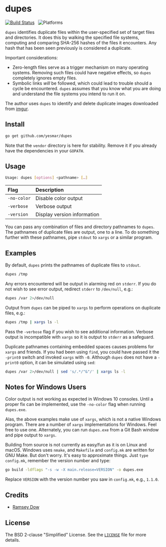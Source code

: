 # dupes

[![Build Status](https://img.shields.io/travis/yesmar/dupes.svg)](https://travis-ci.org/yesmar/dupes)
&nbsp;
![Platforms](https://img.shields.io/badge/platform-macOS%20|%20Linux%20|%20Windows-lightgrey.svg)

`dupes` identifies duplicate files within the user-specified set of target files and directories. It does this by walking the specified file systems, computing and comparing SHA-256 hashes of the files it encounters. Any hash that has been seen previously is considered a duplicate.

Important considerations:

- Zero-length files serve as a trigger mechanism on many operating systems. Removing such files could have negative effects, so `dupes` completely ignores empty files.
- Symbolic links *will* be followed, which could lead to trouble should a cycle be encountered. `dupes` assumes that you know what you are doing and understand the file systems you intend to run it on.

The author uses `dupes` to identify and delete duplicate images downloaded from [imgur](https://imgur.com).

## Install

```bash
go get github.com/yesmar/dupes
```

Note that the `vendor` directory is here for stability. Remove it if you already have the dependencies in your `GOPATH`.

## Usage

```bash
Usage: dupes [options] <pathname> […]
```

| Flag | Description |
| :--- | :--- |
| `-no-color` | Disable color output |
| `-verbose` | Verbose output |
| `-version` | Display version information |

You can pass any combination of files and directory pathnames to `dupes`. The pathnames of duplicate files are output, one to a line. To do something further with these pathnames, pipe `stdout` to `xargs` or a similar program.

## Examples

By default, `dupes` prints the pathnames of duplicate files to `stdout`.

```bash
dupes /tmp
```

Any errors encountered will be output in alarming red on `stderr`. If you do not wish to see error output, redirect `stderr` to `/dev/null`, e.g.:

```bash
dupes /var 2>/dev/null
```

Output from `dupes` can be piped to `xargs` to perform operations on duplicate files, e.g.:

```bash
dupes /tmp | xargs ls -l
```

Pass the `-verbose` flag if you wish to see additional information. Verbose output is incompatible with `xargs` so it is output to `stderr` as a safeguard.

Duplicate pathnames containing embedded spaces causes problems for `xargs` and friends. If you had been using `find`, you could have passed it the `-print0` switch and invoked `xargs` with `-0`. Although `dupes` does not have a `-print0` option, it can be simulated using `sed`:

```bash
dupes /var 2>/dev/null | sed 's/.*/"&"/' | xargs ls -l
```

## Notes for Windows Users

Color output is not working as expected in Windows 10 consoles. Until a proper fix can be implemented, use the `-no-color` flag when running `dupes.exe`.

Alas, the above examples make use of `xargs`, which is not a native Windows program. There are a number of `xargs` implementations for Windows. Feel free to use one. Alternately, you can run `dupes.exe` from a Git Bash window and pipe output to `xargs`.

Building from source is not currently as easy/fun as it is on Linux and macOS. Windows uses `nmake`, and `Makefile` and `config.mk` are written for GNU Make. But don't worry. It's easy to approximate things. Just `type config.mk`, remember the version number and type:

```bash
go build -ldflags "-s -w -X main.release=VERSION" -o dupes.exe
```

Replace `VERSION` with the version number you saw in `config.mk`, e.g., `1.1.0`.

## Credits

- [Ramsey Dow](https://github.com/yesmar)

## License

The BSD 2-clause "Simplified" License. See the [`LICENSE`](https://github.com/yesmar/dupes/blob/master/LICENSE) file for more details.
